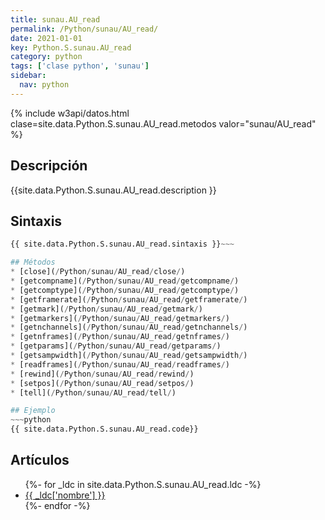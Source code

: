 ```yaml
---
title: sunau.AU_read
permalink: /Python/sunau/AU_read/
date: 2021-01-01
key: Python.S.sunau.AU_read
category: python
tags: ['clase python', 'sunau']
sidebar: 
  nav: python
---
```


{% include w3api/datos.html clase=site.data.Python.S.sunau.AU_read.metodos valor="sunau/AU_read" %}

## Descripción
{{site.data.Python.S.sunau.AU_read.description }}

## Sintaxis
~~~python
{{ site.data.Python.S.sunau.AU_read.sintaxis }}~~~

## Métodos
* [close](/Python/sunau/AU_read/close/)
* [getcompname](/Python/sunau/AU_read/getcompname/)
* [getcomptype](/Python/sunau/AU_read/getcomptype/)
* [getframerate](/Python/sunau/AU_read/getframerate/)
* [getmark](/Python/sunau/AU_read/getmark/)
* [getmarkers](/Python/sunau/AU_read/getmarkers/)
* [getnchannels](/Python/sunau/AU_read/getnchannels/)
* [getnframes](/Python/sunau/AU_read/getnframes/)
* [getparams](/Python/sunau/AU_read/getparams/)
* [getsampwidth](/Python/sunau/AU_read/getsampwidth/)
* [readframes](/Python/sunau/AU_read/readframes/)
* [rewind](/Python/sunau/AU_read/rewind/)
* [setpos](/Python/sunau/AU_read/setpos/)
* [tell](/Python/sunau/AU_read/tell/)

## Ejemplo
~~~python
{{ site.data.Python.S.sunau.AU_read.code}}
~~~

## Artículos
<ul>
{%- for _ldc in site.data.Python.S.sunau.AU_read.ldc -%}
   <li>
       <a href="{{_ldc['url'] }}">{{ _ldc['nombre'] }}</a>
   </li>
{%- endfor -%}
</ul>
